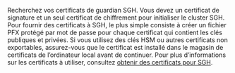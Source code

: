 Recherchez vos certificats de guardian SGH. Vous devez un certificat de signature et un seul certificat de chiffrement pour initialiser le cluster SGH.
Pour fournir des certificats à SGH, le plus simple consiste à créer un fichier PFX protégé par mot de passe pour chaque certificat qui contient les clés publiques et privées. Si vous utilisez des clés HSM ou autres certificats non exportables, assurez-vous que le certificat est installé dans le magasin de certificats de l’ordinateur local avant de continuer.
Pour plus d’informations sur les certificats à utiliser, consultez [obtenir des certificats pour SGH](https://docs.microsoft.com/windows-server/virtualization/guarded-fabric-shielded-vm/guarded-fabric-obtain-certs).

<!-- Appears in guarded-fabric-initialize-hgs-ad-mode-default.md and guarded-fabric-initialize-hgs-tpm-mode-default.md
-->